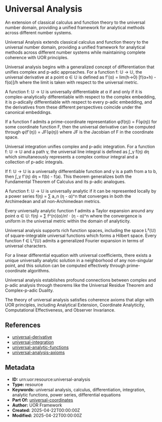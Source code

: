 # Universal Analysis

An extension of classical calculus and function theory to the universal number domain, providing a unified framework for analytical methods across different number systems.

Universal Analysis extends classical calculus and function theory to the universal number domain, providing a unified framework for analytical methods across different number systems while maintaining complete coherence with UOR principles.

Universal analysis begins with a generalized concept of differentiation that unifies complex and p-adic approaches. For a function f: 𝕌 → 𝕌, the universal derivative at a point α ∈ 𝕌 is defined as f'(α) = lim(h→0) [f(α+h) - f(α)]/h where the limit is taken with respect to the universal metric.

A function f: 𝕌 → 𝕌 is universally differentiable at α if and only if it is complex-analytically differentiable with respect to the complex embedding, it is p-adically differentiable with respect to every p-adic embedding, and the derivatives from these different perspectives coincide under the canonical embeddings.

If a function f admits a prime-coordinate representation φ(f(η)) = F(φ(η)) for some coordinate function F, then the universal derivative can be computed through φ(f'(η)) = JF(φ(η)) where JF is the Jacobian of F in the coordinate space.

Universal integration unifies complex and p-adic integration. For a function f: 𝕌 → 𝕌 and a path γ, the universal line integral is defined as ∫_γ f(η) dη which simultaneously represents a complex contour integral and a collection of p-adic integrals.

If f: 𝕌 → 𝕌 is a universally differentiable function and γ is a path from a to b, then ∫_γ f'(η) dη = f(b) - f(a). This theorem generalizes both the Fundamental Theorem of Calculus and its p-adic analogues.

A function f: 𝕌 → 𝕌 is universally analytic if it can be represented locally by a power series f(η) = ∑ a_n (η - α)^n that converges in both the Archimedean and all non-Archimedean metrics.

Every universally analytic function f admits a Taylor expansion around any point α ∈ 𝕌: f(η) = ∑ f^(n)(α)/n! · (η - α)^n where the convergence is uniform in the universal metric within the domain of analyticity.

Universal analysis supports rich function spaces, including the space L²(𝕌) of square-integrable universal functions which forms a Hilbert space. Every function f ∈ L²(𝕌) admits a generalized Fourier expansion in terms of universal characters.

For a linear differential equation with universal coefficients, there exists a unique universally analytic solution in a neighborhood of any non-singular point, and this solution can be computed effectively through prime-coordinate algorithms.

Universal analysis establishes profound connections between complex and p-adic analysis through theorems like the Universal Residue Theorem and Complex-p-adic Duality.

The theory of universal analysis satisfies coherence axioms that align with UOR principles, including Analytical Extension, Coordinate Analyticity, Computational Effectiveness, and Observer Invariance.

## References

- [universal-derivative](./universal-derivative.md)
- [universal-integration](./universal-integration.md)
- [universal-analytic-functions](./universal-analytic-functions.md)
- [universal-analysis-axioms](./universal-analysis-axioms.md)

## Metadata

- **ID:** urn:uor:resource:universal-analysis
- **Type:** resource
- **Keywords:** universal analysis, calculus, differentiation, integration, analytic functions, power series, differential equations
- **Part Of:** [universal-coordinates](../Topics/universal-coordinates.md)
- **Author:** UOR Framework
- **Created:** 2025-04-22T00:00:00Z
- **Modified:** 2025-04-22T00:00:00Z
